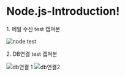 # Node.js-Introduction!

<div> 1. 메일 수신 test 캡쳐본</div>

![node test](https://github.com/jujuinnnng/Node.js-Introduction/assets/96508302/681b43e0-2453-48cb-be54-d9a684fcc473)

<div> 2. DB연결 test 캡쳐본</div>

![db연결 1](https://github.com/jujuinnnng/Node.js-Introduction/assets/96508302/0a9e67ab-8210-4b60-8e48-c23deb1c5e59)
![db연결2](https://github.com/jujuinnnng/Node.js-Introduction/assets/96508302/67ec1879-e07a-4453-95a5-4e1c938d92f2)

